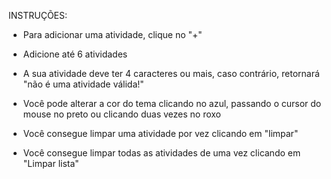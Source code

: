 INSTRUÇÕES:

* Para adicionar uma atividade, clique no "+"

* Adicione até 6 atividades

* A sua atividade deve ter 4 caracteres ou mais, caso contrário, retornará "não é uma atividade válida!"

* Você pode alterar a cor do tema clicando no azul, passando o cursor do mouse no preto ou clicando duas vezes no roxo

* Você consegue limpar uma atividade por vez clicando em "limpar"

* Você consegue limpar todas as atividades de uma vez clicando em "Limpar lista"

